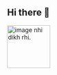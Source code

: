 ## Hi there 👋
<img src="https://imgs.search.brave.com/kPiptMDFcPBfZe8y-NyrnYBcORGJsNcm8J6WikHaW8o/rs:fit:860:0:0:0/g:ce/aHR0cHM6Ly93YWxs/cGFwZXJjYXQuY29t/L3cvZnVsbC9iLzIv/OC85MzAwNDAtMTQ0/MHgyNTYwLXNhbXN1/bmctaGQtbW9ua2V5/LWQtbHVmZnktd2Fs/bHBhcGVyLmpwZw" alt="image nhi dikh rhi." width="100" height=auto></img>
<!--
**shinchan1990n-ai/shinchan1990n-ai** is a ✨ _special_ ✨ repository because its `README.md` (this file) appears on your GitHub profile.

Here are some ideas to get you started:

- 🔭 I’m currently working on ...
- 🌱 I’m currently learning ...
- 👯 I’m looking to collaborate on ...
- 🤔 I’m looking for help with ...
- 💬 Ask me about ...
- 📫 How to reach me: ...
- 😄 Pronouns: ...
- ⚡ Fun fact: ...
-->
